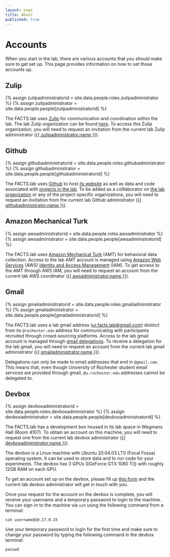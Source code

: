 ```yaml
---
layout: page
title: About
published: true
---
```


# Accounts

When you start in the lab, there are various accounts that you should make sure to get set up. This page provides information on how to set those accounts up.

## Zulip

{% assign zulipadministratorid = site.data.people.roles.zulipadministrator %}
{% assign zulipadministrator = site.data.people.people[zulipadministratorid] %}

The FACTS.lab uses [Zulip](https://zulip.com/) for communication and coordination within the lab. The lab Zulip organization can be found [here](https://factslab.zulipchat.com/). To access this Zulip organization, you will need to request an invitation from the current lab Zulip administrator (<a href="{{ zulipadministrator.website }}">{{ zulipadministrator.name }}</a>).

## Github

{% assign githubadministratorid = site.data.people.roles.githubadministrator %}
{% assign githubadministrator = site.data.people.people[githubadministratorid] %}

The FACTS.lab uses [Github](https://github.com/) to host [its website](http://factslab.io/) as well as data and code associated with [projects in the lab](http://factslab.io/research/). To be added as a colllaborator on [the lab organization](https://github.com/FACTSlab) or any of the project-specific organizations, you will need to request an invitation from the current lab Github administrator (<a href="{{ githubadministrator.website }}">{{ githubadministrator.name }}</a>).

## Amazon Mechanical Turk

{% assign awsadministratorid = site.data.people.roles.awsadministrator %}
{% assign awsadministrator = site.data.people.people[awsadministratorid] %}

The FACTS.lab uses [Amazon Mechanical Turk](https://www.mturk.com/) (AMT) for behavioral data collection. Access to the lab AMT account is managed using [Amazon Web Services](https://aws.amazon.com/) (AWS) [Identity and Access Management](https://aws.amazon.com/iam/) (IAM). To get access to the AMT through AWS IAM, you will need to request an account from the current lab AWS coordinator (<a href="{{ awsadministrator.website }}">{{ awsadministrator.name }}</a>).

## Gmail

{% assign gmailadministratorid = site.data.people.roles.gmailadministrator %}
{% assign gmailadministrator = site.data.people.people[gmailadministratorid] %}

The FACTS.lab uses a lab gmail address (ur.facts.lab@gmail.com) distinct from its `@rochester.edu` address for communicating with participants recruited through crowd-sourcing platforms. Access to the lab gmail account is managed through [gmail delegations](https://support.google.com/mail/answer/138350?hl=en). To receive a delegation for the lab gmail, you will need to request an account from the current lab gmail administrator (<a href="{{ gmailadministrator.website }}">{{ gmailadministrator.name }}</a>).

Delegations can only be made to email addresses that end in `@gmail.com`. This means that, even though University of Rochester student email services are provided through gmail, `@u.rochester.edu` addresses cannot be delegated to.

## Devbox

{% assign devboxadministratorid = site.data.people.roles.devboxadministrator %}
{% assign devboxadministrator = site.data.people.people[devboxadministratorid] %}

The FACTS.lab has a development box housed in its lab space in Wegmans Hall (Room 4107). To obtain an account on this machine, you will need to request one from the current lab devbox administrator (<a href="{{ devboxadministrator.website }}">{{ devboxadministrator.name }}</a>).

The devbox is a Linux machine with Ubuntu 20.04.03 LTS (Focal Fossa) operating system. It can be used to store data and to run code for your experiments. The devbox has 3 GPUs ([GeForce GTX 1080 Ti]) with roughly 12GB RAM on each GPU.

To get an account set up on the devbox, please fill up [this form](https://forms.gle/xaXgaia7acNQrX7n8) and the current lab devbox administrator will get in touch with you.

Once your request for the account on the devbox is complete, you will receive your username and a temporary password to login to the machine. You can sign-in to the machine via `ssh` using the following command from a terminal:

```console
ssh username@10.17.0.15
```

Use your temporary password to login for the first time and make sure to change your password by typing the following command in the devbox terminal:

```console
passwd
```
